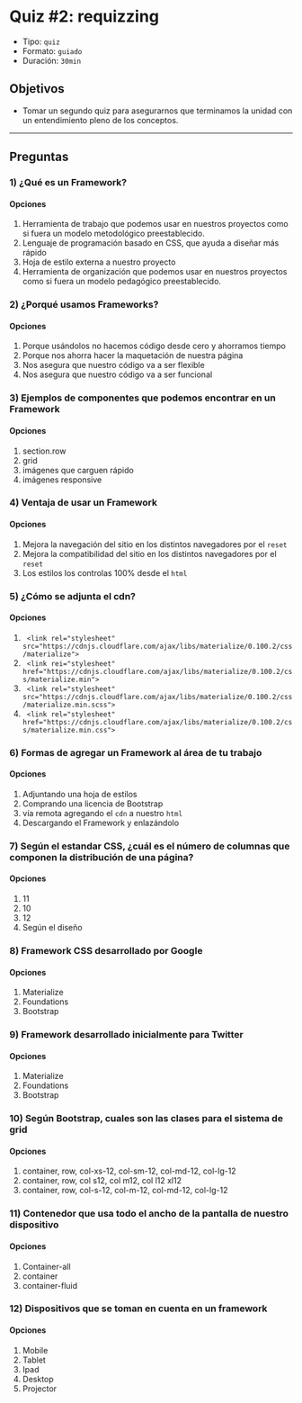 # Quiz #2: requizzing

- Tipo: `quiz`
- Formato: `guiado`
- Duración: `30min`

## Objetivos

- Tomar un segundo quiz para asegurarnos que terminamos la unidad con un
  entendimiento pleno de los conceptos.

***

## Preguntas

### 1) ¿Qué es un Framework?

#### Opciones

1. Herramienta de trabajo que podemos usar en nuestros proyectos como si fuera un modelo metodológico preestablecido.
2. Lenguaje de programación basado en CSS, que ayuda a diseñar más rápido
3. Hoja de estilo externa a nuestro proyecto
4. Herramienta de organización que podemos usar en nuestros proyectos como si fuera un modelo pedagógico preestablecido.

<solution style="display:none;">1</solution>

### 2) ¿Porqué usamos Frameworks?

#### Opciones

1. Porque usándolos no hacemos código desde cero y ahorramos tiempo
2. Porque nos ahorra hacer la maquetación de nuestra página
3. Nos asegura que nuestro código va a ser flexible
4. Nos asegura que nuestro código va a ser funcional

<solution style="display:none;">1,4</solution>

### 3) Ejemplos de componentes que podemos encontrar en un Framework

#### Opciones

1. section.row
2. grid
3. imágenes que carguen rápido
4. imágenes responsive

<solution style="display:none;">2,4</solution>

### 4) Ventaja de usar un Framework

#### Opciones

1. Mejora la navegación del sitio en los distintos navegadores por el `reset`
2. Mejora la compatibilidad del sitio en los distintos navegadores por el `reset`
3. Los estilos los controlas 100% desde el `html`

<solution style="display:none;">2</solution>

### 5) ¿Cómo se adjunta el cdn?

#### Opciones

1. ` <link rel="stylesheet" src="https://cdnjs.cloudflare.com/ajax/libs/materialize/0.100.2/css/materialize">`
2. ` <link rei="stylesheet" href="https://cdnjs.cloudflare.com/ajax/libs/materialize/0.100.2/css/materialize.min">`
3. ` <link rel="stylesheet" src="https://cdnjs.cloudflare.com/ajax/libs/materialize/0.100.2/css/materialize.min.scss">`
4. ` <link rel="stylesheet" href="https://cdnjs.cloudflare.com/ajax/libs/materialize/0.100.2/css/materialize.min.css">`

<solution style="display:none;">4</solution>

### 6) Formas de agregar un Framework al área de tu trabajo

#### Opciones

1. Adjuntando una hoja de estilos
2. Comprando una licencia de Bootstrap
3. vía remota agregando el `cdn` a nuestro `html`
4. Descargando el Framework y enlazándolo

<solution style="display:none;">3,4</solution>

### 7) Según el estandar CSS, ¿cuál es el número de columnas que componen la distribución de una página?

#### Opciones

1. 11
2. 10
3. 12
4. Según el diseño

<solution style="display:none;">3</solution>

### 8) Framework CSS desarrollado por Google

#### Opciones

1. Materialize
2. Foundations
3. Bootstrap

<solution style="display:none;">1</solution>

### 9) Framework desarrollado inicialmente para Twitter


#### Opciones

1. Materialize
2. Foundations
3. Bootstrap

<solution style="display:none;">3</solution>

### 10) Según Bootstrap, cuales son las clases para el sistema de grid

#### Opciones

1. container, row, col-xs-12, col-sm-12, col-md-12, col-lg-12
2. container, row, col s12, col m12, col l12 xl12
3. container, row, col-s-12, col-m-12, col-md-12, col-lg-12

<solution style="display:none;">1</solution>

### 11) Contenedor que usa todo el ancho de la pantalla de nuestro dispositivo

#### Opciones

1. Container-all
2. container
3. container-fluid

<solution style="display:none;">3</solution>

### 12) Dispositivos que se toman en cuenta en un framework

#### Opciones

1. Mobile
2. Tablet
3. Ipad
4. Desktop
5. Projector

<solution style="display:none;">1,2,4</solution>
